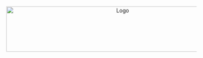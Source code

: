 <br />
<p align="center">
  <a href="https://github.com/koraytt/KT">
    <img src="images/line_blank.png" alt="Logo" width="600" height="120">
  </a>
